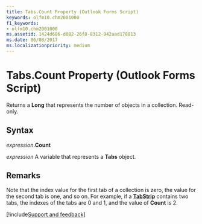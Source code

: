 ```yaml
---
title: Tabs.Count Property (Outlook Forms Script)
keywords: olfm10.chm2001000
f1_keywords:
- olfm10.chm2001000
ms.assetid: 1424d686-d082-26f8-8312-942aad178813
ms.date: 06/08/2017
ms.localizationpriority: medium
---
```



# Tabs.Count Property (Outlook Forms Script)

Returns a **Long** that represents the number of objects in a collection. Read-only.


## Syntax

_expression_.**Count**

_expression_ A variable that represents a **Tabs** object.


## Remarks

Note that the index value for the first tab of a collection is zero, the value for the second tab is one, and so on. For example, if a **[TabStrip](Outlook.tabstrip.md)** contains two tabs, the indexes of the tabs are 0 and 1, and the value of **Count** is 2.

[!include[Support and feedback](~/includes/feedback-boilerplate.md)]